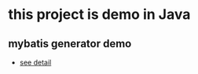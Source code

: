 # this project is demo in Java
## mybatis generator demo
+ [see detail](https://blog.csdn.net/u010358168/article/details/86246351#commentBox)